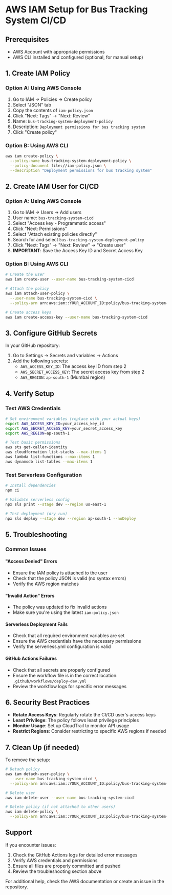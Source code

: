 # AWS IAM Setup for Bus Tracking System CI/CD

## Prerequisites
- AWS Account with appropriate permissions
- AWS CLI installed and configured (optional, for manual setup)

## 1. Create IAM Policy

### Option A: Using AWS Console
1. Go to IAM → Policies → Create policy
2. Select "JSON" tab
3. Copy the contents of `iam-policy.json`
4. Click "Next: Tags" → "Next: Review"
5. Name: `bus-tracking-system-deployment-policy`
6. Description: `Deployment permissions for bus tracking system`
7. Click "Create policy"

### Option B: Using AWS CLI
```bash
aws iam create-policy \
  --policy-name bus-tracking-system-deployment-policy \
  --policy-document file://iam-policy.json \
  --description "Deployment permissions for bus tracking system"
```

## 2. Create IAM User for CI/CD

### Option A: Using AWS Console
1. Go to IAM → Users → Add users
2. User name: `bus-tracking-system-cicd`
3. Select "Access key - Programmatic access"
4. Click "Next: Permissions"
5. Select "Attach existing policies directly"
6. Search for and select `bus-tracking-system-deployment-policy`
7. Click "Next: Tags" → "Next: Review" → "Create user"
8. **IMPORTANT**: Save the Access Key ID and Secret Access Key

### Option B: Using AWS CLI
```bash
# Create the user
aws iam create-user --user-name bus-tracking-system-cicd

# Attach the policy
aws iam attach-user-policy \
  --user-name bus-tracking-system-cicd \
  --policy-arn arn:aws:iam::YOUR_ACCOUNT_ID:policy/bus-tracking-system-deployment-policy

# Create access keys
aws iam create-access-key --user-name bus-tracking-system-cicd
```

## 3. Configure GitHub Secrets

In your GitHub repository:
1. Go to Settings → Secrets and variables → Actions
2. Add the following secrets:
   - `AWS_ACCESS_KEY_ID`: The access key ID from step 2
   - `AWS_SECRET_ACCESS_KEY`: The secret access key from step 2
   - `AWS_REGION`: `ap-south-1` (Mumbai region)

## 4. Verify Setup

### Test AWS Credentials
```bash
# Set environment variables (replace with your actual keys)
export AWS_ACCESS_KEY_ID=your_access_key_id
export AWS_SECRET_ACCESS_KEY=your_secret_access_key
export AWS_REGION=ap-south-1

# Test basic permissions
aws sts get-caller-identity
aws cloudformation list-stacks --max-items 1
aws lambda list-functions --max-items 1
aws dynamodb list-tables --max-items 1
```

### Test Serverless Configuration
```bash
# Install dependencies
npm ci

# Validate serverless config
npx sls print --stage dev --region us-east-1

# Test deployment (dry run)
npx sls deploy --stage dev --region ap-south-1 --noDeploy
```

## 5. Troubleshooting

### Common Issues

#### "Access Denied" Errors
- Ensure the IAM policy is attached to the user
- Check that the policy JSON is valid (no syntax errors)
- Verify the AWS region matches

#### "Invalid Action" Errors
- The policy was updated to fix invalid actions
- Make sure you're using the latest `iam-policy.json`

#### Serverless Deployment Fails
- Check that all required environment variables are set
- Ensure the AWS credentials have the necessary permissions
- Verify the serverless.yml configuration is valid

#### GitHub Actions Failures
- Check that all secrets are properly configured
- Ensure the workflow file is in the correct location: `.github/workflows/deploy-dev.yml`
- Review the workflow logs for specific error messages

## 6. Security Best Practices

- **Rotate Access Keys**: Regularly rotate the CI/CD user's access keys
- **Least Privilege**: The policy follows least privilege principles
- **Monitor Usage**: Set up CloudTrail to monitor API usage
- **Restrict Regions**: Consider restricting to specific AWS regions if needed

## 7. Clean Up (if needed)

To remove the setup:
```bash
# Detach policy
aws iam detach-user-policy \
  --user-name bus-tracking-system-cicd \
  --policy-arn arn:aws:iam::YOUR_ACCOUNT_ID:policy/bus-tracking-system-deployment-policy

# Delete user
aws iam delete-user --user-name bus-tracking-system-cicd

# Delete policy (if not attached to other users)
aws iam delete-policy \
  --policy-arn arn:aws:iam::YOUR_ACCOUNT_ID:policy/bus-tracking-system-deployment-policy
```

## Support

If you encounter issues:
1. Check the GitHub Actions logs for detailed error messages
2. Verify AWS credentials and permissions
3. Ensure all files are properly committed and pushed
4. Review the troubleshooting section above

For additional help, check the AWS documentation or create an issue in the repository.